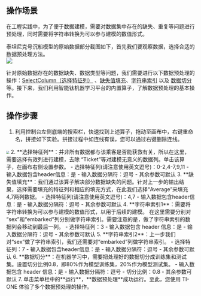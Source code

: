 ## 操作场景
在工程实践中，为了便于数据建模，需要对数据集中存在的缺失、重复等问题进行预处理，同时需要将字符串转换为可以参与建模的数值形式。

泰坦尼克号沉船模型的原始数据部分截图如下，首先我们要观察数据，选择合适的数据预处理方法。   
![](https://main.qcloudimg.com/raw/806deac9229007528b21ebf05cd9b80d.png)

针对原始数据存在的数据缺失、数据类型等问题，我们需要进行以下数据预处理的操作：[SelectColumn（选择特征列）](https://cloud.tencent.com/document/product/851/37277) 、[缺失值填充](https://cloud.tencent.com/document/product/851/17114)、[字符串索引](https://cloud.tencent.com/document/product/851/35146) 以及 [数据切分](https://cloud.tencent.com/document/product/851/17114) 等。接下来，我们利用智能钛机器学习平台的内置算子，了解数据预处理的基本操作。

## 操作步骤
1. 利用控制台左侧底端的搜索栏，快速找到上述算子，拖动至画布中，右键重命名，拼接如下实验。拼接过程中如连线有误，您可以通过右键删除连线。
<img src="https://main.qcloudimg.com/raw/011c2ab6ed8e913ab86b07a875f7e456.png" style="zoom:50%;" />
2. **选择特征列**：并非所有数据都与该乘客是否能获救有关，所以在这里，需要选择有效列进行建模，去除 “Ticket”等对建模无意义的数据列。单击该算子，在画布右侧设置参数。
  - 选择特征列(请注意使用英文逗号)：0-2,4-7,9,11
  - 输入数据包含header信息：是
  - 输入数据分隔符：逗号
  - 其余参数可默认
3. **缺失值填充**：我们通过该算子解决部分数据缺失的问题。针对上一步的输出结果，选择需要填充的特征列和相应的填充方式，在此我们选择“Average”来填充4,7两列数据。
  - 选择特征列(请注意使用英文逗号)：4,7
  - 输入数据包含header信息：是
  - 输入数据分隔符：逗号
  - 其余参数可默认
4. **字符串索引1**：需要将字符串转换为可以参与建模的数值形式，以用于后续的建模。 在这里需要分别对 “sex”和“embarked”列分别做字符串索引。需要注意的是，做了字符串索引的数据列会移动到最后一列。
  - 选择特征列：3
  - 输入数据包含 header 信息：是
  - 输入数据分隔符：逗号
  - 其余参数可默认
5. **字符串索引2**：上一步我们对“sex”做了字符串索引，我们还需要对“embarked”列做字符串索引。
   - 选择特征列：7
   - 输入数据包含header信息：是
   - 输入数据分隔符：逗号
   - 其余参数可默认
6. **数据切分**：在机器学习中，需要把处理好的数据切分成训练集和测试集。设置切分比例0.8，即80%作为模型训练集，20%作为模型测试集。
  - 输入数据包含 header 信息：是
  - 输入数据分隔符：逗号
  - 切分比例：0.8
  - 其余参数可默认
7. 单击菜单栏中的**运行**，**数据预处理**成功运行。至此，您使用 TI-ONE 体验了多个数据预处理的操作。

